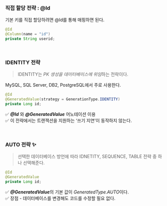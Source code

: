 ### 직접 할당 전략 : @Id

기본 키를 직접 할당하려면 @Id를 통해 매핑하면 된다.

```java
@Id
@Column(name = "id")
private String userid;
```

<br>

### IDENTITY 전략

>IDENTITY는 *PK 생성을 데이터베이스에 위임*하는 전략이다.

MySQL, SQL Server, DB2, PostgreSQL에서 주로 사용한다.

```java
@Id
@GeneratedValue(strategy = GenerationType.IDENTITY)
private Long id;
```

✅ ***@Id*** 와 ***@GeneratedValue*** 어노테이션 이용  
✅ 이 전략에서는 트랜잭션을 지원하는 ‘쓰기 지연’이 동작하지 않는다.



<br>

### AUTO 전략 ✨

> 선택한 데이터베이스 방언에 따라 IDNETITY, SEQUENCE, TABLE 전략 중 하나 선택해준다.
>

```java
@Id
@GeneratedValue
private Long id;
```

✅ ***@GeneratedValue***의 기본 값이 *GeneratedType.AUTO*이다.  
✅ 장점 - 데이터베이스를 변경해도 코드를 수정할 필요 없다.